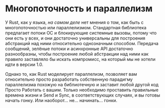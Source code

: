 # Многопоточность и параллелизм

У Rust, как у языка, *на самом деле* нет мнения о том, как быть с многопоточностью или параллелизмом. Стандартная библиотека предлагает потоки ОС и блокирующие системные вызовы, потому что они есть у всех, и они достаточно универсальны для построения абстракций над ними относительно однозначным способом. Передача сообщений, зелёные потоки и асинхронные API достаточно разнообразны, чтобы построение любой абстракции над ними как правило заставляло бы искать компромисс, на который мы не хотели идти в версии 1.0.

Однако то, как Rust моделирует параллелизм, позволяет вам относительно просто разработать собственную парадигму параллелизма похожую на библиотечную и заставит любой другой код Просто Работать с вашим. Только необходимо проставить правильные времена жизни и Send и Sync, в соответствующих случаях, и вы готовы начать гонку. Или наоборот... не... начинать... гонки.
